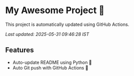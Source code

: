 # My Awesome Project 🚀

This project is automatically updated using GitHub Actions.

_Last updated: 2025-05-31 09:46:28 IST_

## Features
- Auto-update README using Python 🐍
- Auto Git push with GitHub Actions 🤖
